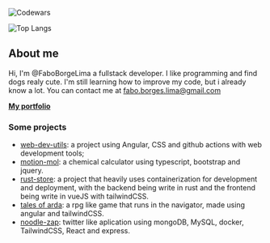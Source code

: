 ![Codewars](https://www.codewars.com/users/FaboBorgesLima/badges/large)

![Top Langs](https://github-readme-stats.vercel.app/api/top-langs/?username=FaboBorgesLima)

## About me

Hi, I'm @FaboBorgeLima a fullstack developer.
I like programming and find dogs realy cute.
I'm still learning how to improve my code, but i already know a lot.
You can contact me at fabo.borges.lima@gmail.com

**[My portfolio](https://faboborgeslima.github.io/portfolio/)**

### Some projects 

- [web-dev-utils](https://faboborgeslima.github.io/web-dev-utils/): a project using Angular, CSS and github actions with web development tools;
- [motion-mol](https://faboborgeslima.github.io/calculadora-de-substancias-quimicas/app/pages/index.html): a chemical calculator using typescript, bootstrap and jquery.
- [rust-store](https://github.com/FaboBorgesLima/rust-store): a project that heavily uses containerization for development and deployment, with the backend being write in rust and the frontend being write in vueJS with tailwindCSS.
- [tales of arda](https://faboborgeslima.github.io/rpg/): a rpg like game that runs in the navigator, made using angular and tailwindCSS.
- [noodle-zap](https://github.com/FaboBorgesLima/noodle-zap): twitter like aplication using mongoDB, MySQL, docker, TailwindCSS, React and express.


<!---
FaboBorgesLima/FaboBorgesLima is a ✨ special ✨ repository because its `README.md` (this file) appears on your GitHub profile.
You can click the Preview link to take a look at your changes.
--->
